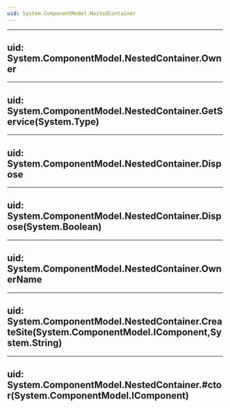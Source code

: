 ```yaml
---
uid: System.ComponentModel.NestedContainer
---
```


---
uid: System.ComponentModel.NestedContainer.Owner
---

---
uid: System.ComponentModel.NestedContainer.GetService(System.Type)
---

---
uid: System.ComponentModel.NestedContainer.Dispose
---

---
uid: System.ComponentModel.NestedContainer.Dispose(System.Boolean)
---

---
uid: System.ComponentModel.NestedContainer.OwnerName
---

---
uid: System.ComponentModel.NestedContainer.CreateSite(System.ComponentModel.IComponent,System.String)
---

---
uid: System.ComponentModel.NestedContainer.#ctor(System.ComponentModel.IComponent)
---
